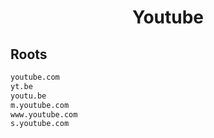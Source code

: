 


<h1 align="center">Youtube</h1>  


## Roots


```html
youtube.com
yt.be
youtu.be
m.youtube.com
www.youtube.com
s.youtube.com
```  

<br>
